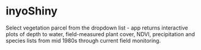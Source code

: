 # inyoShiny
Select vegetation parcel from the dropdown list - app returns interactive plots of depth to water, field-measured plant cover, NDVI, precipitation and species lists from mid 1980s through current field monitoring.
